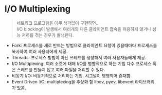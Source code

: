 # I/O Multiplexing
> 네트워크 프로그램을 아무 생각없이 구현하면..  
> I/O blocking이 발생해서 여러개의 다른 클라이언트 접속을 허용하지 않거나 성능 저하를 겪는 경우가 발생한다.

* Fork: 프로세스를 새로 만드는 방법으로 클라이언트 요청이 있을때마다 프로세스를 복사하여 여러 사용자에게 제공.
* Threads: 프로세스 방법이 아닌 쓰레드를 생성해서 여러 사용자들에게 제공.
* I/O Multiplexing: 여러 소켓에 대해 I/O를 병향적으로 하는 기법 다수 프로세스 혹은 스레드를 만들지 않고 여러 파일을 처리할 수 있다.
* 비동기 I/O: 비동기적으로 처리하는 기법. 시그널이 병행되어 존재함.
* Event Driven I/O: multiplexing을 추상화 함 libev, pyev, libevent 라이브러리가 있음.


